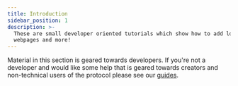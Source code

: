 ```yaml
---
title: Introduction
sidebar_position: 1
description: >-
  These are small developer oriented tutorials which show how to add locks to
  webpages and more!
---
```


Material in this section is geared towards developers. If you're not a developer and would like some help that is geared towards creators and non-technical users of the protocol please see our [guides](https://unlock-protocol.com/guides/).
